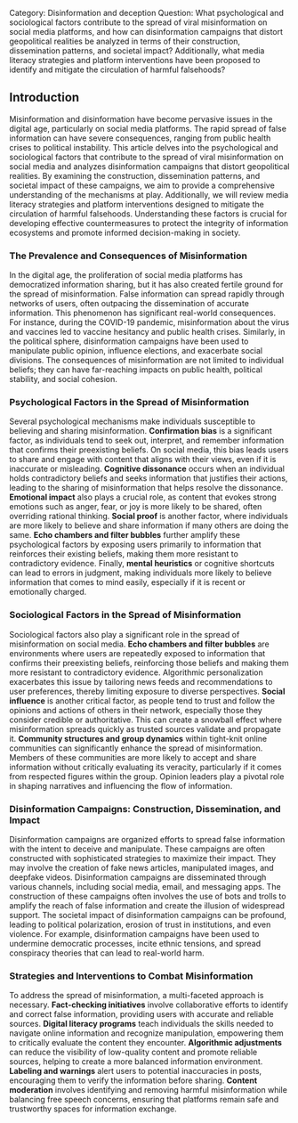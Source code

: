 Category: Disinformation and deception
Question: What psychological and sociological factors contribute to the spread of viral misinformation on social media platforms, and how can disinformation campaigns that distort geopolitical realities be analyzed in terms of their construction, dissemination patterns, and societal impact? Additionally, what media literacy strategies and platform interventions have been proposed to identify and mitigate the circulation of harmful falsehoods?


## Introduction

Misinformation and disinformation have become pervasive issues in the digital age, particularly on social media platforms. The rapid spread of false information can have severe consequences, ranging from public health crises to political instability. This article delves into the psychological and sociological factors that contribute to the spread of viral misinformation on social media and analyzes disinformation campaigns that distort geopolitical realities. By examining the construction, dissemination patterns, and societal impact of these campaigns, we aim to provide a comprehensive understanding of the mechanisms at play. Additionally, we will review media literacy strategies and platform interventions designed to mitigate the circulation of harmful falsehoods. Understanding these factors is crucial for developing effective countermeasures to protect the integrity of information ecosystems and promote informed decision-making in society.

### The Prevalence and Consequences of Misinformation

In the digital age, the proliferation of social media platforms has democratized information sharing, but it has also created fertile ground for the spread of misinformation. False information can spread rapidly through networks of users, often outpacing the dissemination of accurate information. This phenomenon has significant real-world consequences. For instance, during the COVID-19 pandemic, misinformation about the virus and vaccines led to vaccine hesitancy and public health crises. Similarly, in the political sphere, disinformation campaigns have been used to manipulate public opinion, influence elections, and exacerbate social divisions. The consequences of misinformation are not limited to individual beliefs; they can have far-reaching impacts on public health, political stability, and social cohesion.

### Psychological Factors in the Spread of Misinformation

Several psychological mechanisms make individuals susceptible to believing and sharing misinformation. **Confirmation bias** is a significant factor, as individuals tend to seek out, interpret, and remember information that confirms their preexisting beliefs. On social media, this bias leads users to share and engage with content that aligns with their views, even if it is inaccurate or misleading. **Cognitive dissonance** occurs when an individual holds contradictory beliefs and seeks information that justifies their actions, leading to the sharing of misinformation that helps resolve the dissonance. **Emotional impact** also plays a crucial role, as content that evokes strong emotions such as anger, fear, or joy is more likely to be shared, often overriding rational thinking. **Social proof** is another factor, where individuals are more likely to believe and share information if many others are doing the same. **Echo chambers and filter bubbles** further amplify these psychological factors by exposing users primarily to information that reinforces their existing beliefs, making them more resistant to contradictory evidence. Finally, **mental heuristics** or cognitive shortcuts can lead to errors in judgment, making individuals more likely to believe information that comes to mind easily, especially if it is recent or emotionally charged.

### Sociological Factors in the Spread of Misinformation

Sociological factors also play a significant role in the spread of misinformation on social media. **Echo chambers and filter bubbles** are environments where users are repeatedly exposed to information that confirms their preexisting beliefs, reinforcing those beliefs and making them more resistant to contradictory evidence. Algorithmic personalization exacerbates this issue by tailoring news feeds and recommendations to user preferences, thereby limiting exposure to diverse perspectives. **Social influence** is another critical factor, as people tend to trust and follow the opinions and actions of others in their network, especially those they consider credible or authoritative. This can create a snowball effect where misinformation spreads quickly as trusted sources validate and propagate it. **Community structures and group dynamics** within tight-knit online communities can significantly enhance the spread of misinformation. Members of these communities are more likely to accept and share information without critically evaluating its veracity, particularly if it comes from respected figures within the group. Opinion leaders play a pivotal role in shaping narratives and influencing the flow of information.

### Disinformation Campaigns: Construction, Dissemination, and Impact

Disinformation campaigns are organized efforts to spread false information with the intent to deceive and manipulate. These campaigns are often constructed with sophisticated strategies to maximize their impact. They may involve the creation of fake news articles, manipulated images, and deepfake videos. Disinformation campaigns are disseminated through various channels, including social media, email, and messaging apps. The construction of these campaigns often involves the use of bots and trolls to amplify the reach of false information and create the illusion of widespread support. The societal impact of disinformation campaigns can be profound, leading to political polarization, erosion of trust in institutions, and even violence. For example, disinformation campaigns have been used to undermine democratic processes, incite ethnic tensions, and spread conspiracy theories that can lead to real-world harm.

### Strategies and Interventions to Combat Misinformation

To address the spread of misinformation, a multi-faceted approach is necessary. **Fact-checking initiatives** involve collaborative efforts to identify and correct false information, providing users with accurate and reliable sources. **Digital literacy programs** teach individuals the skills needed to navigate online information and recognize manipulation, empowering them to critically evaluate the content they encounter. **Algorithmic adjustments** can reduce the visibility of low-quality content and promote reliable sources, helping to create a more balanced information environment. **Labeling and warnings** alert users to potential inaccuracies in posts, encouraging them to verify the information before sharing. **Content moderation** involves identifying and removing harmful misinformation while balancing free speech concerns, ensuring that platforms remain safe and trustworthy spaces for information exchange.

